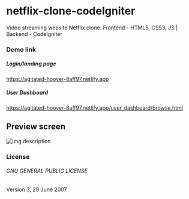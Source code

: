 # netflix-clone-codeIgniter
Video streaming website Netflix clone. Frontend - HTML5, CSS3, JS | Backend - CodeIgniter

### Demo link

##### Login/landing page
https://agitated-hoover-8aff97.netlify.app

##### User Dashboard
https://agitated-hoover-8aff97.netlify.app/user_dashboard/browse.html

## Preview screen
![img description](https://github.com/dishonkuria/supreme-octo-winner)


### License

 ###### GNU GENERAL PUBLIC LICENSE
 Version 3, 29 June 2007

